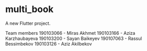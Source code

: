 # multi_book

A new Flutter project.

Team members
190103066 - Miras Akhmet
190103166 - Aziza Karzhaubayeva
190103200 - Sayan Baikeyev
190107063 - Rassul Bessimbekov
190103126 - Aziz Akilbekov
